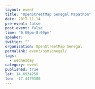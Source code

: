 ```yaml
---
layout: event 
title: "OpenStreetMap Senegal Mapathon"
date: 2017-11-14
pre-event: false
post-event: false
time: "6:00pm-8:00pm"
speaker:
twitter: ""
organization: OpenStreetMap Senegal
permalink: event/osmsenegal/
tags:
  - wednesday 
category: event
published: true
lat: 14.6934250
lon: -17.4479380
---
```

　
